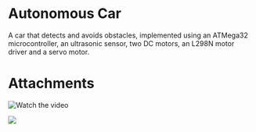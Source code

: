 # Autonomous Car



A car that detects and avoids obstacles, implemented using an ATMega32 microcontroller, an ultrasonic sensor, two DC motors, an L298N motor driver and a servo motor. 

# Attachments

![Watch the video](https://drive.google.com/file/d/1Mx3hgDJwwPqUGNJqnvGVvAH2e4CAWtwt/view?usp=sharing)

![](https://drive.google.com/file/d/1N1SMeKvxzV_6AiFvp1zWWEACqC_htdQw/view?usp=drive_link)
